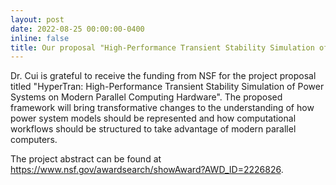 ```yaml
---
layout: post
date: 2022-08-25 00:00:00-0400
inline: false
title: Our proposal "High-Performance Transient Stability Simulation of Power Systems on Modern Parallel Computing Hardware" is funded by National Science Foundation.
---
```


Dr. Cui is grateful to receive the funding from NSF for the project proposal
titled "HyperTran: High-Performance Transient Stability Simulation of Power
Systems on Modern Parallel Computing Hardware". The proposed framework will
bring transformative changes to the understanding of how power system models
should be represented and how computational workflows should be structured to
take advantage of modern parallel computers.

The project abstract can be found at
https://www.nsf.gov/awardsearch/showAward?AWD_ID=2226826.
